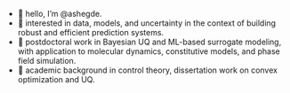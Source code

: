 - 👋 hello, I’m @ashegde. 
- 👀 interested in data, models, and uncertainty in the context of building robust and efficient prediction systems.
- 🌱 postdoctoral work in Bayesian UQ and ML-based surrogate modeling, with application to molecular dynamics, constitutive models, and phase field simulation.
- 📓 academic background in control theory, dissertation work on convex optimization and UQ.  

<!---
ashegde/ashegde is a ✨ special ✨ repository because its `README.md` (this file) appears on your GitHub profile.
You can click the Preview link to take a look at your changes.
--->
